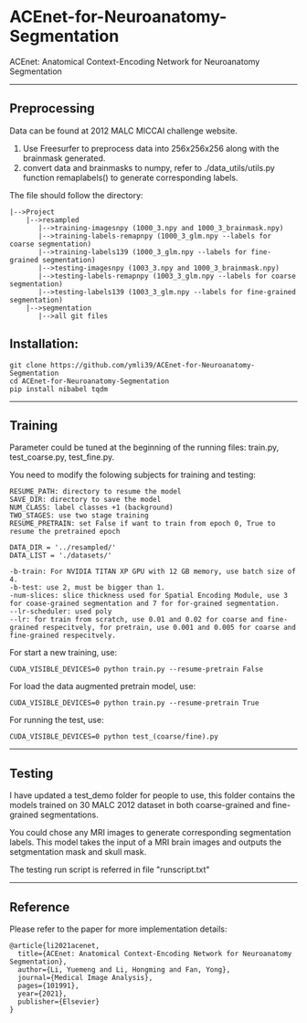 # ACEnet-for-Neuroanatomy-Segmentation
ACEnet: Anatomical Context-Encoding Network for Neuroanatomy Segmentation


-------------------------------------------------------------

## Preprocessing
Data can be found at 2012 MALC MICCAI challenge website.
1. Use Freesurfer to preprocess data into 256x256x256 along with the brainmask generated.
2. convert data and brainmasks to numpy, refer to ./data_utils/utils.py function remaplabels() to generate corresponding labels.

The file should follow the directory:

    |-->Project
        |-->resampled
           |-->training-imagesnpy (1000_3.npy and 1000_3_brainmask.npy)
           |-->training-labels-remapnpy (1000_3_glm.npy --labels for coarse segmentation)
           |-->training-labels139 (1000_3_glm.npy --labels for fine-grained segmentation)
           |-->testing-imagesnpy (1003_3.npy and 1000_3_brainmask.npy)
           |-->testing-labels-remapnpy (1003_3_glm.npy --labels for coarse segmentation)
           |-->testing-labels139 (1003_3_glm.npy --labels for fine-grained segmentation)
        |-->segmentation
           |-->all git files

## Installation:
```
git clone https://github.com/ymli39/ACEnet-for-Neuroanatomy-Segmentation
cd ACEnet-for-Neuroanatomy-Segmentation
pip install nibabel tqdm
```


-------------------------------------------------------------

## Training
Parameter could be tuned at the beginning of the running files: train.py, test_coarse.py, test_fine.py.

You need to modify the folowing subjects for training and testing:
```
RESUME_PATH: directory to resume the model
SAVE_DIR: directory to save the model
NUM_CLASS: label classes +1 (background)
TWO_STAGES: use two stage training
RESUME_PRETRAIN: set False if want to train from epoch 0, True to resume the pretrained epoch

DATA_DIR = '../resampled/'
DATA_LIST = './datasets/'

-b-train: For NVIDIA TITAN XP GPU with 12 GB memory, use batch size of 4. 
-b-test: use 2, must be bigger than 1.
-num-slices: slice thickness used for Spatial Encoding Module, use 3 for coase-grained segmentation and 7 for for-grained segmentation.
--lr-scheduler: used poly
--lr: for train from scratch, use 0.01 and 0.02 for coarse and fine-grained respecitvely, for pretrain, use 0.001 and 0.005 for coarse and fine-grained respecitvely.
```

For start a new training, use:
```
CUDA_VISIBLE_DEVICES=0 python train.py --resume-pretrain False
```

For load the data augmented pretrain model, use:
```
CUDA_VISIBLE_DEVICES=0 python train.py --resume-pretrain True
```

For running the test, use:
```
CUDA_VISIBLE_DEVICES=0 python test_(coarse/fine).py
```

-------------------------------------------------------------

## Testing
I have updated a test_demo folder for people to use, this folder contains the models trained on 30 MALC 2012 dataset in both coarse-grained and fine-grained segmentations. 

You could chose any MRI images to generate corresponding segmentation labels. This model takes the input of a MRI brain images and outputs the setgmentation mask and skull mask.

The testing run script is referred in file "runscript.txt"


-------------------------------------------------------------

## Reference
Please refer to the paper for more implementation details:
```
@article{li2021acenet,
  title={ACEnet: Anatomical Context-Encoding Network for Neuroanatomy Segmentation},
  author={Li, Yuemeng and Li, Hongming and Fan, Yong},
  journal={Medical Image Analysis},
  pages={101991},
  year={2021},
  publisher={Elsevier}
}
```
